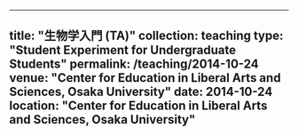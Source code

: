 
---
title: "生物学入門 (TA)"
collection: teaching
type: "Student Experiment for Undergraduate Students"
permalink: /teaching/2014-10-24
venue: "Center for Education in Liberal Arts and Sciences, Osaka University"
date: 2014-10-24
location: "Center for Education in Liberal Arts and Sciences, Osaka University"
---
